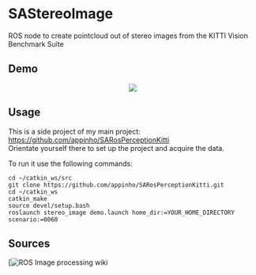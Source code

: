 # SAStereoImage

ROS node to create pointcloud out of stereo images from the KITTI Vision Benchmark Suite  

## Demo

<p align="center">
  <img src="./docs/videos/stereo.gif">
</p>

<!--
![Pointclouds](docs/images/stereo_pointcloud.png)
-->

## Usage

This is a side project of my main project: https://github.com/appinho/SARosPerceptionKitti  
Orientate yourself there to set up the project and acquire the data.  

To run it use the following commands:  

```
cd ~/catkin_ws/src
git clone https://github.com/appinho/SARosPerceptionKitti.git
cd ~/catkin_ws
catkin_make
source devel/setup.bash
roslaunch stereo_image demo.launch home_dir:=YOUR_HOME_DIRECTORY scenario:=0060
```

## Sources

[![ROS Image processing wiki](stereo_image_proc)
